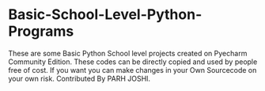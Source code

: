 # Basic-School-Level-Python-Programs
These are some Basic Python School level projects created on Pyecharm Community Edition.
These codes can be directly copied and used by people free of cost.
If you want you can make changes in your Own Sourcecode on your own risk.
Contributed By PARH JOSHI.

